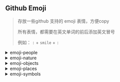 ## Github Emoji

> 存放一些github 支持的 emoji 表情，方便copy
>
> 所有表情，都需要在英文单词的前后添加英文冒号 
>
> 例如： `:` + `smile` + `:`

<details>
<summary>emoji-people</summary>
:bowtie: bowtie  

:smile: smile    

:laughing: laughing  

:blush: blush  

:smiley: smiley  

:relaxed: relaxed  

:smirk: smirk  

:heart_eyes: heart_eyes  

:kissing_heart: kissing_heart  

:kissing_closed_eyes: kissing_closed_eyes  

:flushed: flushed  

:relieved: relieved  

:satisfied: satisfied  

:grin: grin  

:wink: wink  

:stuck_out_tongue_winking_eye: stuck_out_tongue_winking_eye  

:stuck_out_tongue_closed_eyes: stuck_out_tongue_closed_eyes  

:grinning: grinning  

:kissing: kissing  

:kissing_smiling_eyes: kissing_smiling_eyes  

:stuck_out_tongue: stuck_out_tongue  

:sleeping: sleeping  

:worried: worried  

:frowning: frowning  

:anguished: anguished  

:open_mouth: open_mouth  

:grimacing: grimacing  

:confused: confused  

:hushed: hushed  

:expressionless: expressionless  

:unamused: unamused  

:sweat_smile: sweat_smile  

:sweat: sweat  

:disappointed_relieved: disappointed_relieved  

:weary: weary  

:pensive: pensive  

:disappointed: disappointed  

:confounded: confounded  

:fearful: fearful  

:cold_sweat: cold_sweat  

:persevere: persevere  

:cry: cry  

:sob: sob  

:joy: joy  

:astonished: astonished  

:scream: scream  

:neckbeard: neckbeard  

:tired_face: tired_face  

:angry: angry  

:rage: rage  

:triumph: triumph  

:sleepy: sleepy  

:yum: yum  

:mask: mask  

:sunglasses: sunglasses  

:dizzy_face: dizzy_face  

:imp: imp  

:smiling_imp: smiling_imp  

:neutral_face: neutral_face  

:no_mouth: no_mouth  

:innocent: innocent  

:alien: alien  

:yellow_heart: yellow_heart  

:blue_heart: blue_heart  

:purple_heart: purple_heart  

:heart: heart  

:green_heart: green_heart  

:broken_heart: broken_heart  

:heartbeat: heartbeat  

:heartpulse: heartpulse  

:two_hearts: two_hearts  

:revolving_hearts: revolving_hearts  

:cupid: cupid  

:sparkling_heart: sparkling_heart  

:sparkles: sparkles  

:star: star  

:star2: star2  

:dizzy: dizzy  

:boom: boom  

:collision: collision  

:anger: anger  

:exclamation: exclamation  

:question: question  

:grey_exclamation: grey_exclamation  

:grey_question: grey_question  

:zzz: zzz  

:dash: dash  

:sweat_drops: sweat_drops  

:notes: notes  

:musical_note: musical_note  

:fire: fire  

:hankey: hankey  

:poop: poop  

:shit: shit  

:+1: +1  

:thumbsup: thumbsup  

:-1: -1  

:thumbsdown: thumbsdown  

:ok_hand: ok_hand  

:punch: punch  

:facepunch: facepunch  

:fist: fist  

:v: v  

:wave: wave  

:hand: hand  

:raised_hand: raised_hand  

:open_hands: open_hands  

:point_up: point_up  

:point_down: point_down  

:point_left: point_left  

:point_right: point_right  

:raised_hands: raised_hands  

:pray: pray  

:point_up_2: point_up_2  

:clap: clap  

:muscle: muscle  

:metal: metal  

:fu: fu  

:runner: runner  

:running: running  

:couple: couple  

:family: family  

:two_men_holding_hands: two_men_holding_hands  

:two_women_holding_hands: two_women_holding_hands  

:dancer: dancer  

:dancers: dancers  

:ok_woman: ok_woman  

:no_good: no_good  

:information_desk_person: information_desk_person  

:raising_hand: raising_hand  

:bride_with_veil: bride_with_veil  

:person_with_pouting_face: person_with_pouting_face  

:person_frowning: person_frowning  

:bow: bow  

:couplekiss: couplekiss  

:couple_with_heart: couple_with_heart  

:massage: massage  

:haircut: haircut  

:nail_care: nail_care  

:boy: boy  

:girl: girl  

:woman: woman  

:man: man  

:baby: baby  

:older_woman: older_woman  

:older_man: older_man  

:person_with_blond_hair: person_with_blond_hair  

:man_with_gua_pi_mao: man_with_gua_pi_mao  

:man_with_turban: man_with_turban  

:construction_worker: construction_worker  

:cop: cop  

:angel: angel  

:princess: princess  

:smiley_cat: smiley_cat  

:smile_cat: smile_cat  

:heart_eyes_cat: heart_eyes_cat  

:kissing_cat: kissing_cat  

:smirk_cat: smirk_cat  

:scream_cat: scream_cat  

:crying_cat_face: crying_cat_face  

:joy_cat: joy_cat  

:pouting_cat: pouting_cat  

:japanese_ogre: japanese_ogre  

:japanese_goblin: japanese_goblin  

:see_no_evil: see_no_evil  

:hear_no_evil: hear_no_evil  

:speak_no_evil: speak_no_evil  

:guardsman: guardsman  

:skull: skull  

:feet: feet  

:lips: lips  

:kiss: kiss  

:droplet: droplet  

:ear: ear  

:eyes: eyes  

:nose: nose  

:tongue: tongue  

:love_letter: love_letter  

:bust_in_silhouette: bust_in_silhouette  

:busts_in_silhouette: busts_in_silhouette  

:speech_balloon: speech_balloon  

:thought_balloon: thought_balloon  

:feelsgood: feelsgood  

:finnadie: finnadie  

:goberserk: goberserk  

:godmode: godmode  

:hurtrealbad: hurtrealbad  

:rage1: rage1  

:rage2: rage2  

:rage3: rage3  

:rage4: rage4  

:suspect: suspect  

:trollface: trollface   
</details>

<details>
<summary>emoji-nature</summary>
:sunny: sunny  

:umbrella: umbrella  

:cloud: cloud  

:snowflake: snowflake  

:snowman: snowman  

:zap: zap  

:cyclone: cyclone  

:foggy: foggy  

:ocean: ocean  

:cat: cat  

:dog: dog  

:mouse: mouse  

:hamster: hamster  

:rabbit: rabbit  

:wolf: wolf  

:frog: frog  

:tiger: tiger  

:koala: koala  

:bear: bear  

:pig: pig  

:pig_nose: pig_nose  

:cow: cow  

:boar: boar  

:monkey_face: monkey_face  

:monkey: monkey  

:horse: horse  

:racehorse: racehorse  

:camel: camel  

:sheep: sheep  

:elephant: elephant  

:panda_face: panda_face  

:snake: snake  

:bird: bird  

:baby_chick: baby_chick  

:hatched_chick: hatched_chick  

:hatching_chick: hatching_chick  

:chicken: chicken  

:penguin: penguin  

:turtle: turtle  

:bug: bug  

:honeybee: honeybee  

:ant: ant  

:beetle: beetle  

:snail: snail  

:octopus: octopus  

:tropical_fish: tropical_fish  

:fish: fish  

:whale: whale  

:whale2: whale2  

:dolphin: dolphin  

:cow2: cow2  

:ram: ram  

:rat: rat  

:water_buffalo: water_buffalo  

:tiger2: tiger2  

:rabbit2: rabbit2  

:dragon: dragon  

:goat: goat  

:rooster: rooster  

:dog2: dog2  

:pig2: pig2  

:mouse2: mouse2  

:ox: ox  

:dragon_face: dragon_face  

:blowfish: blowfish  

:crocodile: crocodile  

:dromedary_camel: dromedary_camel  

:leopard: leopard  

:cat2: cat2  

:poodle: poodle  

:paw_prints: paw_prints  

:bouquet: bouquet  

:cherry_blossom: cherry_blossom  

:tulip: tulip  

:four_leaf_clover: four_leaf_clover  

:rose: rose  

:sunflower: sunflower  

:hibiscus: hibiscus  

:maple_leaf: maple_leaf  

:leaves: leaves  

:fallen_leaf: fallen_leaf  

:herb: herb  

:mushroom: mushroom  

:cactus: cactus  

:palm_tree: palm_tree  

:evergreen_tree: evergreen_tree  

:deciduous_tree: deciduous_tree  

:chestnut: chestnut  

:seedling: seedling  

:blossom: blossom  

:ear_of_rice: ear_of_rice  

:shell: shell  

:globe_with_meridians: globe_with_meridians  

:sun_with_face: sun_with_face  

:full_moon_with_face: full_moon_with_face  

:new_moon_with_face: new_moon_with_face  

:new_moon: new_moon  

:waxing_crescent_moon: waxing_crescent_moon  

:first_quarter_moon: first_quarter_moon  

:waxing_gibbous_moon: waxing_gibbous_moon  

:full_moon: full_moon  

:waning_gibbous_moon: waning_gibbous_moon  

:last_quarter_moon: last_quarter_moon  

:waning_crescent_moon: waning_crescent_moon  

:last_quarter_moon_with_face: last_quarter_moon_with_face  

:first_quarter_moon_with_face: first_quarter_moon_with_face  

:crescent_moon: crescent_moon  

:earth_africa: earth_africa  

:earth_americas: earth_americas  

:earth_asia: earth_asia  

:volcano: volcano  

:milky_way: milky_way  

:partly_sunny: partly_sunny  

:octocat: octocat  

:squirrel: squirrel  
</details>

<details>
<summary>emoji-objects</summary>
:bamboo: bamboo  

:gift_heart: gift_heart  

:dolls: dolls  

:school_satchel: school_satchel  

:mortar_board: mortar_board  

:flags: flags  

:fireworks: fireworks  

:sparkler: sparkler  

:wind_chime: wind_chime  

:rice_scene: rice_scene  

:jack_o_lantern: jack_o_lantern  

:ghost: ghost  

:santa: santa  

:christmas_tree: christmas_tree  

:gift: gift  

:bell: bell  

:no_bell: no_bell  

:tanabata_tree: tanabata_tree  

:tada: tada  

:confetti_ball: confetti_ball  

:balloon: balloon  

:crystal_ball: crystal_ball  

:cd: cd  

:dvd: dvd  

:floppy_disk: floppy_disk  

:camera: camera  

:video_camera: video_camera  

:movie_camera: movie_camera  

:computer: computer  

:tv: tv  

:iphone: iphone  

:phone: phone  

:telephone: telephone  

:telephone_receiver: telephone_receiver  

:pager: pager  

:fax: fax  

:minidisc: minidisc  

:vhs: vhs  

:sound: sound  

:speaker: speaker  

:mute: mute  

:loudspeaker: loudspeaker  

:mega: mega  

:hourglass: hourglass  

:hourglass_flowing_sand: hourglass_flowing_sand  

:alarm_clock: alarm_clock  

:watch: watch  

:radio: radio  

:satellite: satellite  

:loop: loop  

:mag: mag  

:mag_right: mag_right  

:unlock: unlock  

:lock: lock  

:lock_with_ink_pen: lock_with_ink_pen  

:closed_lock_with_key: closed_lock_with_key  

:key: key  

:bulb: bulb  

:flashlight: flashlight  

:high_brightness: high_brightness  

:low_brightness: low_brightness  

:electric_plug: electric_plug  

:battery: battery  

:calling: calling  

:email: email  

:mailbox: mailbox  

:postbox: postbox  

:bath: bath  

:bathtub: bathtub  

:shower: shower  

:toilet: toilet  

:wrench: wrench  

:nut_and_bolt: nut_and_bolt  

:hammer: hammer  

:seat: seat  

:moneybag: moneybag  

:yen: yen  

:dollar: dollar  

:pound: pound  

:euro: euro  

:credit_card: credit_card  

:money_with_wings: money_with_wings  

:e-mail:  e-mail  

:inbox_tray: inbox_tray  

:outbox_tray: outbox_tray  

:envelope: envelope  

:incoming_envelope: incoming_envelope  

:postal_horn: postal_horn  

:mailbox_closed: mailbox_closed  

:mailbox_with_mail: mailbox_with_mail  

:mailbox_with_no_mail: mailbox_with_no_mail  

:package: package  

:door: door  

:smoking: smoking  

:bomb: bomb  

:gun: gun  

:hocho: hocho  

:pill: pill  

:syringe: syringe  

:page_facing_up: page_facing_up  

:page_with_curl: page_with_curl  

:bookmark_tabs: bookmark_tabs  

:bar_chart: bar_chart  

:chart_with_upwards_trend: chart_with_upwards_trend  

:chart_with_downwards_trend: chart_with_downwards_trend  

:scroll: scroll  

:clipboard: clipboard  

:calendar: calendar  

:date: date  

:card_index: card_index  

:file_folder: file_folder  

:open_file_folder: open_file_folder  

:scissors: scissors  

:pushpin: pushpin  

:paperclip: paperclip  

:black_nib: black_nib  

:pencil2: pencil2  

:straight_ruler: straight_ruler  

:triangular_ruler: triangular_ruler  

:closed_book: closed_book  

:green_book: green_book  

:blue_book: blue_book  

:orange_book: orange_book  

:notebook: notebook  

:notebook_with_decorative_cover: notebook_with_decorative_cover  

:ledger: ledger  

:books: books  

:bookmark: bookmark  

:name_badge: name_badge  

:microscope: microscope  

:telescope: telescope  

:newspaper: newspaper  

:football: football  

:basketball: basketball  

:soccer: soccer  

:baseball: baseball  

:tennis: tennis  

:8ball: 8ball  

:rugby_football: rugby_football  

:bowling: bowling  

:golf: golf  

:mountain_bicyclist: mountain_bicyclist  

:bicyclist: bicyclist  

:horse_racing: horse_racing  

:snowboarder: snowboarder  

:swimmer: swimmer  

:surfer: surfer  

:ski: ski  

:spades: spades  

:hearts: hearts  

:clubs: clubs  

:diamonds: diamonds  

:gem: gem  

:ring: ring  

:trophy: trophy  

:musical_score: musical_score  

:musical_keyboard: musical_keyboard  

:violin: violin  

:space_invader: space_invader  

:video_game: video_game  

:black_joker: black_joker  

:flower_playing_cards: flower_playing_cards  

:game_die: game_die  

:dart: dart  

:mahjong: mahjong  

:clapper: clapper  

:memo: memo  

:pencil: pencil  

:book: book  

:art: art  

:microphone: microphone  

:headphones: headphones  

:trumpet: trumpet  

:saxophone: saxophone  

:guitar: guitar  

:shoe: shoe  

:sandal: sandal  

:high_heel: high_heel  

:lipstick: lipstick  

:boot: boot  

:shirt: shirt  

:tshirt: tshirt  

:necktie: necktie  

:womans_clothes: womans_clothes  

:dress: dress  

:running_shirt_with_sash: running_shirt_with_sash  

:jeans: jeans  

:kimono: kimono  

:bikini: bikini  

:ribbon: ribbon  

:tophat: tophat  

:crown: crown  

:womans_hat: womans_hat  

:mans_shoe: mans_shoe  

:closed_umbrella: closed_umbrella  

:briefcase: briefcase  

:handbag: handbag  

:pouch: pouch  

:purse: purse  

:eyeglasses: eyeglasses  

:fishing_pole_and_fish: fishing_pole_and_fish  

:coffee: coffee  

:tea: tea  

:sake: sake  

:baby_bottle: baby_bottle  

:beer: beer  

:beers: beers  

:cocktail: cocktail  

:tropical_drink: tropical_drink  

:wine_glass: wine_glass  

:fork_and_knife: fork_and_knife  

:pizza: pizza  

:hamburger: hamburger  

:fries: fries  

:poultry_leg: poultry_leg  

:meat_on_bone: meat_on_bone  

:spaghetti: spaghetti  

:curry: curry  

:fried_shrimp: fried_shrimp  

:bento: bento  

:sushi: sushi  

:fish_cake: fish_cake  

:rice_ball: rice_ball  

:rice_cracker: rice_cracker  

:rice: rice  

:ramen: ramen  

:stew: stew  

:oden: oden  

:dango: dango  

:egg: egg  

:bread: bread  

:doughnut: doughnut  

:custard: custard  

:icecream: icecream  

:ice_cream: ice_cream  

:shaved_ice: shaved_ice  

:birthday: birthday  

:cake: cake  

:cookie: cookie  

:chocolate_bar: chocolate_bar  

:candy: candy  

:lollipop: lollipop  

:honey_pot: honey_pot  

:apple: apple  

:green_apple: green_apple  

:tangerine: tangerine  

:lemon: lemon  

:cherries: cherries  

:grapes: grapes  

:watermelon: watermelon  

:strawberry: strawberry  

:peach: peach  

:melon: melon  

:banana: banana  

:pear: pear  

:pineapple: pineapple  

:sweet_potato: sweet_potato  

:eggplant: eggplant  

:tomato: tomato  

:corn: corn  
</details>

<details>
<summary>emoji-places</summary>
:house: house  

:house_with_garden: house_with_garden  

:school: school  

:office: office  

:post_office: post_office  

:hospital: hospital  

:bank: bank  

:convenience_store: convenience_store  

:love_hotel: love_hotel  

:hotel: hotel  

:wedding: wedding  

:church: church  

:department_store: department_store  

:european_post_office: european_post_office  

:city_sunrise: city_sunrise  

:city_sunset: city_sunset  

:japanese_castle: japanese_castle  

:european_castle: european_castle  

:tent: tent  

:factory: factory  

:tokyo_tower: tokyo_tower  

:japan: japan  

:mount_fuji: mount_fuji  

:sunrise_over_mountains: sunrise_over_mountains  

:sunrise: sunrise  

:stars: stars  

:statue_of_liberty: statue_of_liberty  

:bridge_at_night: bridge_at_night  

:carousel_horse: carousel_horse  

:rainbow: rainbow  

:ferris_wheel: ferris_wheel  

:fountain: fountain  

:roller_coaster: roller_coaster  

:ship: ship  

:speedboat: speedboat  

:boat: boat  

:sailboat: sailboat  

:rowboat: rowboat  

:anchor: anchor  

:rocket: rocket  

:airplane: airplane  

:helicopter: helicopter  

:steam_locomotive: steam_locomotive  

:tram: tram  

:mountain_railway: mountain_railway  

:bike: bike  

:aerial_tramway: aerial_tramway  

:suspension_railway: suspension_railway  

:mountain_cableway: mountain_cableway  

:tractor: tractor  

:blue_car: blue_car  

:oncoming_automobile: oncoming_automobile  

:car: car  

:red_car: red_car  

:taxi: taxi  

:oncoming_taxi: oncoming_taxi  

:articulated_lorry: articulated_lorry  

:bus: bus  

:oncoming_bus: oncoming_bus  

:rotating_light: rotating_light  

:police_car: police_car  

:oncoming_police_car: oncoming_police_car  

:fire_engine: fire_engine  

:ambulance: ambulance  

:minibus: minibus  

:truck: truck  

:train: train  

:station: station  

:train2: train2  

:bullettrain_front: bullettrain_front  

:bullettrain_side: bullettrain_side  

:light_rail: light_rail  

:monorail: monorail  

:railway_car: railway_car  

:trolleybus: trolleybus  

:ticket: ticket  

:fuelpump: fuelpump  

:vertical_traffic_light: vertical_traffic_light  

:traffic_light: traffic_light  

:warning: warning  

:construction: construction  

:beginner: beginner  

:atm: atm  

:slot_machine: slot_machine  

:busstop: busstop  

:barber: barber  

:hotsprings: hotsprings  

:checkered_flag: checkered_flag  

:crossed_flags: crossed_flags  

:izakaya_lantern: izakaya_lantern  

:moyai: moyai  

:circus_tent: circus_tent  

:performing_arts: performing_arts  

:round_pushpin: round_pushpin  

:triangular_flag_on_post: triangular_flag_on_post  

:jp: jp  

:kr: kr  

:cn: cn  

:us: us  

:fr: fr  

:es: es  

:it: it  

:ru: ru  

:gb: gb  

:uk: uk  

:de: de
</details>

<details>
<summary>emoji-symbols</summary>
:one: one  

:two: two  

:three: three  

:four: four  

:five: five  

:six: six  

:seven: seven  

:eight: eight  

:nine: nine  

:keycap_ten: keycap_ten  

:1234: 1234  

:zero: zero  

:hash: hash  

:symbols: symbols  

:arrow_backward: arrow_backward  

:arrow_down: arrow_down  

:arrow_forward: arrow_forward  

:arrow_left: arrow_left  

:capital_abcd: capital_abcd  

:abcd: abcd  

:abc: abc  

:arrow_lower_left: arrow_lower_left  

:arrow_lower_right: arrow_lower_right  

:arrow_right: arrow_right  

:arrow_up: arrow_up  

:arrow_upper_left: arrow_upper_left  

:arrow_upper_right: arrow_upper_right  

:arrow_double_down: arrow_double_down  

:arrow_double_up: arrow_double_up  

:arrow_down_small: arrow_down_small  

:arrow_heading_down: arrow_heading_down  

:arrow_heading_up: arrow_heading_up  

:leftwards_arrow_with_hook: leftwards_arrow_with_hook  

:arrow_right_hook: arrow_right_hook  

:left_right_arrow: left_right_arrow  

:arrow_up_down: arrow_up_down  

:arrow_up_small: arrow_up_small  

:arrows_clockwise: arrows_clockwise  

:arrows_counterclockwise: arrows_counterclockwise  

:rewind: rewind  

:fast_forward: fast_forward  

:information_source: information_source  

:ok: ok  

:twisted_rightwards_arrows: twisted_rightwards_arrows  

:repeat: repeat  

:repeat_one: repeat_one  

:new: new  

:top: top  

:up: up  

:cool: cool  

:free: free  

:ng: ng  

:cinema: cinema  

:koko: koko  

:signal_strength: signal_strength  

:u5272: u5272  

:u5408: u5408  

:u55b6: u55b6  

:u6307: u6307  

:u6708: u6708  

:u6709: u6709  

:u6e80: u6e80  

:u7121: u7121  

:u7533: u7533  

:u7a7a: u7a7a  

:u7981: u7981  

:sa: sa  

:restroom: restroom  

:mens: mens  

:womens: womens  

:baby_symbol: baby_symbol  

:no_smoking: no_smoking  

:parking: parking  

:wheelchair: wheelchair  

:metro: metro  

:baggage_claim: baggage_claim  

:accept: accept  

:wc: wc  

:potable_water: potable_water  

:put_litter_in_its_place: put_litter_in_its_place  

:secret: secret  

:congratulations: congratulations  

:m: m  

:passport_control: passport_control  

:left_luggage: left_luggage  

:customs: customs  

:ideograph_advantage: ideograph_advantage  

:cl: cl  

:sos: sos  

:id: id  

:no_entry_sign: no_entry_sign  

:underage: underage  

:no_mobile_phones: no_mobile_phones  

:do_not_litter: do_not_litter  

:non-potable_water:  non-potable_water  

:no_bicycles: no_bicycles  

:no_pedestrians: no_pedestrians  

:children_crossing: children_crossing  

:no_entry: no_entry  

:eight_spoked_asterisk: eight_spoked_asterisk  

:sparkle: sparkle  

:eight_pointed_black_star: eight_pointed_black_star  

:heart_decoration: heart_decoration  

:vs: vs  

:vibration_mode: vibration_mode  

:mobile_phone_off: mobile_phone_off  

:chart: chart  

:currency_exchange: currency_exchange  

:aries: aries  

:taurus: taurus  

:gemini: gemini  

:cancer: cancer  

:leo: leo  

:virgo: virgo  

:libra: libra  

:scorpius: scorpius  

:sagittarius: sagittarius  

:capricorn: capricorn  

:aquarius: aquarius  

:pisces: pisces  

:ophiuchus: ophiuchus  

:six_pointed_star: six_pointed_star  

:negative_squared_cross_mark: negative_squared_cross_mark  

:a: a  

:b: b  

:ab: ab  

:o2: o2  

:diamond_shape_with_a_dot_inside: diamond_shape_with_a_dot_inside  

:recycle: recycle  

:end: end  

:back: back  

:on: on  

:soon: soon  

:clock1: clock1  

:clock130: clock130  

:clock10: clock10  

:clock1030: clock1030  

:clock11: clock11  

:clock1130: clock1130  

:clock12: clock12  

:clock1230: clock1230  

:clock2: clock2  

:clock230: clock230  

:clock3: clock3  

:clock330: clock330  

:clock4: clock4  

:clock430: clock430  

:clock5: clock5  

:clock530: clock530  

:clock6: clock6  

:clock630: clock630  

:clock7: clock7  

:clock730: clock730  

:clock8: clock8  

:clock830: clock830  

:clock9: clock9  

:clock930: clock930  

:heavy_dollar_sign: heavy_dollar_sign  

:copyright: copyright  

:registered: registered  

:tm: tm  

:x: x  

:heavy_exclamation_mark: heavy_exclamation_mark  

:bangbang: bangbang  

:interrobang: interrobang  

:o: o  

:heavy_multiplication_x: heavy_multiplication_x  

:heavy_plus_sign: heavy_plus_sign  

:heavy_minus_sign: heavy_minus_sign  

:heavy_division_sign: heavy_division_sign  

:white_flower: white_flower  

:100: 100  

:heavy_check_mark: heavy_check_mark  

:ballot_box_with_check: ballot_box_with_check  

:radio_button: radio_button  

:link: link  

:curly_loop: curly_loop  

:wavy_dash: wavy_dash  

:part_alternation_mark: part_alternation_mark  

:trident: trident  

:black_small_square: black_small_square  

:white_small_square: white_small_square  

:black_medium_small_square: black_medium_small_square  

:white_medium_small_square: white_medium_small_square  

:black_medium_square: black_medium_square  

:white_medium_square: white_medium_square  

:black_large_square: black_large_square  

:white_large_square: white_large_square  

:white_check_mark: white_check_mark  

:black_square_button: black_square_button  

:white_square_button: white_square_button  

:black_circle: black_circle  

:white_circle: white_circle  

:red_circle: red_circle  

:large_blue_circle: large_blue_circle  

:large_blue_diamond: large_blue_diamond  

:large_orange_diamond: large_orange_diamond  

:small_blue_diamond: small_blue_diamond  

:small_orange_diamond: small_orange_diamond  

:small_red_triangle: small_red_triangle  

:small_red_triangle_down: small_red_triangle_down  

:shipit: shipit  
</details>
